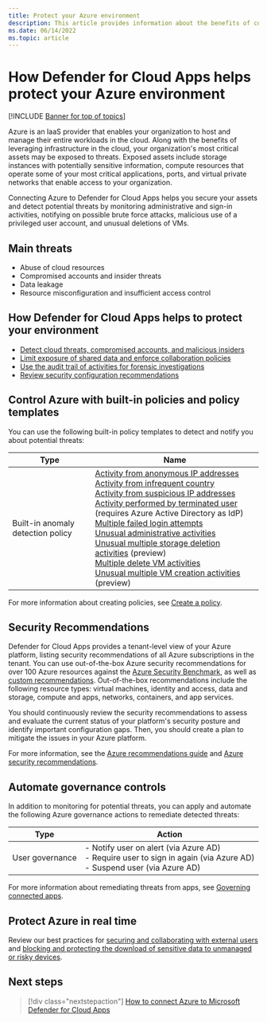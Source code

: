 ```yaml
---
title: Protect your Azure environment
description: This article provides information about the benefits of connecting your Azure app to Defender for Cloud Apps using the API connector for visibility and control over use.
ms.date: 06/14/2022
ms.topic: article
---
```

# How Defender for Cloud Apps helps protect your Azure environment

[!INCLUDE [Banner for top of topics](includes/banner.md)]

Azure is an IaaS provider that enables your organization to host and manage their entire workloads in the cloud. Along with the benefits of leveraging infrastructure in the cloud, your organization's most critical assets may be exposed to threats. Exposed assets include storage instances with potentially sensitive information, compute resources that operate some of your most critical applications, ports, and virtual private networks that enable access to your organization.

Connecting Azure to Defender for Cloud Apps helps you secure your assets and detect potential threats by monitoring administrative and sign-in activities, notifying on possible brute force attacks, malicious use of a privileged user account, and unusual deletions of VMs.

## Main threats

- Abuse of cloud resources
- Compromised accounts and insider threats
- Data leakage
- Resource misconfiguration and insufficient access control

## How Defender for Cloud Apps helps to protect your environment

- [Detect cloud threats, compromised accounts, and malicious insiders](best-practices.md#detect-cloud-threats-compromised-accounts-malicious-insiders-and-ransomware)
- [Limit exposure of shared data and enforce collaboration policies](best-practices.md#limit-exposure-of-shared-data-and-enforce-collaboration-policies)
- [Use the audit trail of activities for forensic investigations](best-practices.md#use-the-audit-trail-of-activities-for-forensic-investigations)
- [Review security configuration recommendations](security-config-azure.md)

## Control Azure with built-in policies and policy templates

You can use the following built-in policy templates to detect and notify you about potential threats:

| Type | Name |
| ---- | ---- |
| Built-in anomaly detection policy | [Activity from anonymous IP addresses](anomaly-detection-policy.md#activity-from-anonymous-ip-addresses)<br />[Activity from infrequent country](anomaly-detection-policy.md#activity-from-infrequent-country)<br />[Activity from suspicious IP addresses](anomaly-detection-policy.md#activity-from-suspicious-ip-addresses)<br />[Activity performed by terminated user](anomaly-detection-policy.md#activity-performed-by-terminated-user) (requires Azure Active Directory as IdP)<br />[Multiple failed login attempts](anomaly-detection-policy.md#multiple-failed-login-attempts)<br />[Unusual administrative activities](anomaly-detection-policy.md#unusual-activities-by-user)<br />[Unusual multiple storage deletion activities](anomaly-detection-policy.md#unusual-activities-by-user) (preview)<br />[Multiple delete VM activities](anomaly-detection-policy.md#multiple-delete-vm-activities)<br />[Unusual multiple VM creation activities](anomaly-detection-policy.md#unusual-activities-by-user) (preview) |

For more information about creating policies, see [Create a policy](control-cloud-apps-with-policies.md#create-a-policy).

## Security Recommendations

Defender for Cloud Apps provides a tenant-level view of your Azure platform, listing security recommendations of all Azure subscriptions in the tenant. You can use out-of-the-box Azure security recommendations for over 100 Azure resources against the [Azure Security Benchmark](/security/benchmark/azure/introduction), as well as [custom recommendations](/azure/security-center/custom-security-policies). Out-of-the-box recommendations include the following resource types: virtual machines, identity and access, data and storage, compute and apps, networks, containers, and app services.

You should continuously review the security recommendations to assess and evaluate the current status of your platform's security posture and identify important configuration gaps. Then, you should create a plan to mitigate the issues in your Azure platform.

For more information, see the [Azure recommendations guide](/azure/security-center/recommendations-reference) and [Azure security recommendations](security-config-azure.md).

## Automate governance controls

In addition to monitoring for potential threats, you can apply and automate the following Azure governance actions to remediate detected threats:

| Type | Action |
| ---- | ---- |
| User governance | - Notify user on alert (via Azure AD)<br />- Require user to sign in again (via Azure AD)<br />- Suspend user (via Azure AD) |

For more information about remediating threats from apps, see [Governing connected apps](governance-actions.md).

## Protect Azure in real time

Review our best practices for [securing and collaborating with external users](best-practices.md#secure-collaboration-with-external-users-by-enforcing-real-time-session-controls) and [blocking and protecting the download of sensitive data to unmanaged or risky devices](best-practices.md#block-and-protect-download-of-sensitive-data-to-unmanaged-or-risky-devices).

## Next steps

> [!div class="nextstepaction"]
> [How to connect Azure to Microsoft Defender for Cloud Apps](./connect-azure.md)
